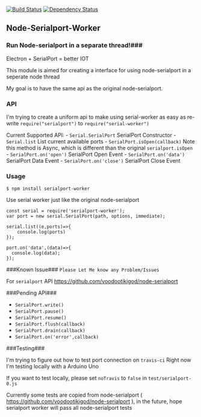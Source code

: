 [![Build Status](https://travis-ci.org/weiway/node-serialport-worker.svg?branch=master)](https://travis-ci.org/weiway/node-serialport-worker)
[![Dependency Status](https://david-dm.org/weiway/node-serialport-worker.svg)](https://david-dm.org/weiway/node-serialport-worker)

## Node-Serialport-Worker ##

### Run Node-serialport in a separate thread!###
Electron + SerialPort = better IOT

This module is aimed for creating a interface for using node-serialport in a seperate node thread

My goal is to have the same api as the original node-serialport.


### API ###
I'm trying to create a uniform api to make using serial-worker as easy as re-write          ```require("serialport")``` to  ```require("serial-worker")```

Current Supported API:
    - ```Serial.SerialPort``` SerialPort Constructor
    - ```Serial.list``` List current available ports
    - ```SerialPort.isOpen(callback)``` Note this method is Async, which is different than the original ```serialport.isOpen```
    - ```SerialPort.on('open')``` SerialPort Open Event
    - ```SerialPort.on('data')``` SerialPort Data Event
    - ```SerialPort.on('close')``` SerialPort Close Event




### Usage ###
```
$ npm install serialport-worker
```

Use serial worker just like the original node-serialport

```
const serial = require('serialport-worker');
var port = new serial.SerialPort(path, options, immediate);

serial.list((e,ports)=>{
    console.log(ports)
});

port.on('data',(data)=>{
  console.log(data);
});
```

###Known Issue###
``Please Let Me know any Problem/Issues``


For ```serialport``` API https://github.com/voodootikigod/node-serialport

###Pending API###

- ```SerialPort.write()```
- ```SerialPort.pause()```
- ```SerialPort.resume()```
- ```SerialPort.flush(callback)```
- ```SerialPort.drain(callback)```
- ```SerialPort.on('error',callback)```

###Testing###

I'm trying to figure out how to test port connection on ```travis-ci```
Right now I'm testing locally with a Arduino Uno

If you want to test locally, please set ```noTravis``` to ```false``` in ```test/serialport-0.js```






Currently some tests are copied from node-serialport ( https://github.com/voodootikigod/node-serialport ), in the future, hope serialport worker will pass all node-serialport tests
